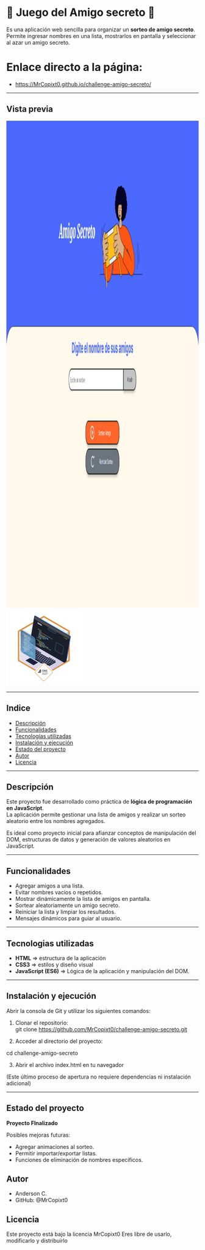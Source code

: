 # 🎁 Juego del Amigo secreto 🎁

Es una aplicación web sencilla para organizar un **sorteo de amigo secreto**. Permite ingresar nombres en una lista, mostrarlos en pantalla y seleccionar al azar un amigo secreto.

# Enlace directo a la página:

- https://MrCopixt0.github.io/challenge-amigo-secreto/

---
## Vista previa

<img width="2288" height="1272" alt="imagen" src="https://github.com/TnlComputer/alura-G9-Amigo-Secreto/blob/main/portada amigo secreoto.png" />
<img width="200" height="200" alt="imagen" src="https://github.com/TnlComputer/alura-G9-Amigo-Secreto/blob/main/Insignia%20Challenge%20Sorteo%20Amigo.webp" />

---

## Indice

- [Descripción](#-descripción)
- [Funcionalidades](#-funcionalidades)
- [Tecnologías utilizadas](#-tecnologías-utilizadas)
- [Instalación y ejecución](#-instalación-y-ejecución)
- [Estado del proyecto](#-estado-del-proyecto)
- [Autor](#-autor)
- [Licencia](#-licencia)

---

## Descripción

Este proyecto fue desarrollado como práctica de **lógica de programación en JavaScript**.  
La aplicación permite gestionar una lista de amigos y realizar un sorteo aleatorio entre los nombres agregados.

Es ideal como proyecto inicial para afianzar conceptos de manipulación del DOM, estructuras de datos y generación de valores aleatorios en JavaScript.

---

## Funcionalidades

- Agregar amigos a una lista.  
- Evitar nombres vacíos o repetidos.  
- Mostrar dinámicamente la lista de amigos en pantalla.  
- Sortear aleatoriamente un amigo secreto.  
- Reiniciar la lista y limpiar los resultados.  
- Mensajes dinámicos para guiar al usuario.  

---

## Tecnologias utilizadas

- **HTML** => estructura de la aplicación
- **CSS3** => estilos y diseño visual
- **JavaScript (ES6)** => Lógica de la aplicación y manipulación del DOM.

---

## Instalación y ejecución

Abrir la consola de Git y utilizar los siguientes comandos:

1. Clonar el repositorio:  
git clone https://github.com/MrCopixt0/challenge-amigo-secreto.git

2. Acceder al directorio del proyecto:
  
cd challenge-amigo-secreto

3. Abrir el archivo index.html en tu navegador

(Este último proceso de apertura no requiere dependencias ni instalación adicional)

---

## Estado del proyecto

**Proyecto FInalizado**

Posibles mejoras futuras:

- Agregar animaciones al sorteo.
- Permitir importar/exportar listas.
- Funciones de eliminación de nombres específicos.

## Autor

- Anderson C.
- GitHub: @MrCopixt0

## Licencia

Este proyecto está bajo la licencia MrCopixt0
Eres libre de usarlo, modificarlo y distribuirlo

